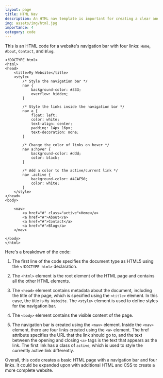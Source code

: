 ```yaml
---
layout: page
title: HTML Nav
description: An HTML nav template is important for creating a clear and organized menu structure that makes it easy for visitors to navigate content.
img: assets/img/html.jpg
importance: 4
category: code
---
```

This is an HTML code for a website's navigation bar with four links: `Home`, `About`, `Contact`, and `Blog`.

```
<!DOCTYPE html>
<html>
<head>
	<title>My Website</title>
	<style>
		/* Style the navigation bar */
		nav {
			background-color: #333;
			overflow: hidden;
		}
		
		/* Style the links inside the navigation bar */
		nav a {
			float: left;
			color: white;
			text-align: center;
			padding: 14px 16px;
			text-decoration: none;
		}
		
		/* Change the color of links on hover */
		nav a:hover {
			background-color: #ddd;
			color: black;
		}
		
		/* Add a color to the active/current link */
		nav .active {
			background-color: #4CAF50;
			color: white;
		}
	</style>
</head>
<body>

	<nav>
		<a href="#" class="active">Home</a>
		<a href="#">About</a>
		<a href="#">Contact</a>
		<a href="#">Blog</a>
	</nav>

</body>
</html>
```
Here's a breakdown of the code:

1. The first line of the code specifies the document type as HTML5 using the `<!DOCTYPE html>` declaration.

2. The `<html>` element is the root element of the HTML page and contains all the other HTML elements.

3. The `<head>` element contains metadata about the document, including the title of the page, which is specified using the `<title>` element. In this case, the title is `My Website`. The `<style>` element is used to define styles for the navigation bar.

4. The `<body>` element contains the visible content of the page.

5. The navigation bar is created using the `<nav>` element. Inside the `<nav>` element, there are four links created using the `<a>` element. 
The href attribute specifies the URL that the link should go to, and the text between the opening and closing `<a>` tags is the text that appears as the link. The first link has a class of `active`, which is used to style the currently active link differently.

Overall, this code creates a basic HTML page with a navigation bar and four links. It could be expanded upon with additional HTML and CSS to create a more complete website.